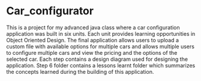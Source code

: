 # Car_configurator
This is a project for my advanced java class where a car configuration application was built in six units. Each unit provides learning opportunities in Object Oriented Design. The final application allows users to upload a custom file with available options for multiple cars and allows multiple users to configure multiple cars and view the pricing and the options of the selected car.
Each step contains a design diagram used for designing the application. Step 6 folder contains a lessons learnt folder which summarizes the concepts learned during the building of this application.
